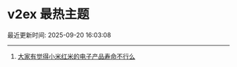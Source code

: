 # v2ex 最热主题

最近更新时间: 2025-09-20 16:03:08

--- 
1. [大家有觉得小米红米的电子产品寿命不行么](https://www.v2ex.com/t/1160631) 
